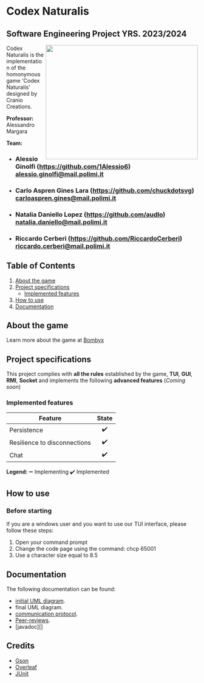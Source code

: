 # Codex Naturalis

## Software Engineering Project YRS. 2023/2024

<p align="right">
<img align="right" width="400" height="300" src="https://github.com/RiccardoCerberi/IS24-AM34/blob/main/deliveries/git/codex_game.jpeg">

Codex Naturalis is the implementation of the homonymous game 'Codex Naturalis' designed by Cranio Creations.

**Professor:** Alessandro Margara

**Team:**
- ### Alessio Ginolfi (https://github.com/1Alessio6)<br>alessio.ginolfi@mail.polimi.it
- ### Carlo Aspren Gines Lara (https://github.com/chuckdotsvg)<br>carloaspren.gines@mail.polimi.it
- ### Natalia Daniello Lopez (https://github.com/audlo)<br>natalia.daniello@mail.polimi.it
- ### Riccardo Cerberi (https://github.com/RiccardoCerberi)<br>riccardo.cerberi@mail.polimi.it
[//]: <> (todo add person code and github nickname)
  
</p>

## Table of Contents

1. [About the game](#about-the-game)
2. [Project specifications](#project-specifications)
   * [Implemented features](#implemented-features)
3. [How to use](#how-to-use)
4. [Documentation](#documentation)

## About the game

Learn more about the game at [Bombyx][1]

## Project specifications

This project complies with **all the rules** established by the game, **TUI**, **GUI**, **RMI**, **Socket** and implements the following **advanced features** (*Coming soon*)

### Implemented features

| Feature                      | State |
|------------------------------|:-----:|
| Persistence                  |  ✔️   |
| Resilience to disconnections |  ✔️   |
| Chat                         |  ✔️   |

**Legend:**
➖ Implementing
✔️ Implemented

## How to use

### Before starting
If you are a windows user and you want to use our TUI interface, please follow these steps:

1. Open your command prompt
2. Change the code page using the command: chcp 65001
3. Use a character size equal to 8.5



## Documentation

The following documentation can be found:

* [initial UML diagram][6].
* final UML diagram.
* [communication protocol][8].
* [Peer-reviews][9].
* [javadoc][]

 ## Credits
 * [Gson][10]
 * [Overleaf][11]
 * [JUnit][12]


[1]:https://studiobombyx.com/en/jeu/codex-naturalis-2/                             "Bombyx"
[2]:https://github.com/RiccardoCerberi 
[3]:https://github.com/chuckdotsvg
[4]:https://github.com/1Alessio6
[5]:https://github.com/audlo
[6]:https://github.com/RiccardoCerberi/IS24-AM34/tree/1-uml/deliveries/UML         "initial UML diagram"
[8]:https://github.com/RiccardoCerberi/IS24-AM34/blob/main/deliveries/communication%20protocol/final%20communication%20protocol.pdf
[9]:https://github.com/RiccardoCerberi/IS24-AM34/tree/main/deliveries/peer-review  "Peer-reviews"
[10]:https://github.com/google/gson/commit/e8cdabf296cd4c2c1550ed76cf27a1a8e0c4ec59
[11]:https://www.overleaf.com/
[12]:https://junit.org/junit5/

